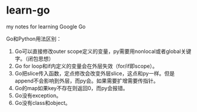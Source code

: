 # learn-go
my notes for learning Google Go

Go和Python用法区别：
1. Go可以直接修改outer scope定义的变量，py需要用nonlocal或者global关键字。（闭包思想）
2. Go for loop和if内定义的变量会在外层失效（for/if即scope）。
3. Go把slice传入函数，定点修改会改变外层slice，这点和py一样。但是append不会影响到外层，而py会。如果需要扩增需要传指针。
4. Go的map如果key不存在则返回0，而py会报错。
5. Go没有exception。
6. Go没有class和object。
